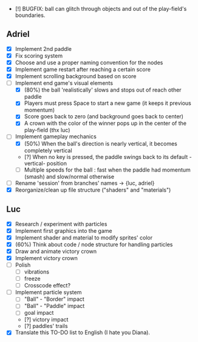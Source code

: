 * [!] BUGFIX: ball can glitch through objects and out of the play-field's boundaries.

## Adriel

* [x] Implement 2nd paddle
* [x] Fix scoring system
* [x] Choose and use a proper naming convention for the nodes
* [x] Implement game restart after reaching a certain score
* [x] Implement scrolling background based on score
* [ ] Implement end game's visual elements
  * [x] (80%) the ball 'realistically' slows and stops out of reach other paddle
  * [x] Players must press Space to start a new game (it keeps it previous momentum)
  * [x] Score goes back to zero (and background goes back to center)
  * [x] A crown with the color of the winner pops up in the center of the play-field (thx luc)
* [ ] Implement gameplay mechanics
  * [x] (50%) When the ball's direction is nearly vertical, it becomes completely vertical 
  * [?] When no key is pressed, the paddle swings back to its default -vertical- position
  * [ ] Multiple speeds for the ball : fast when the paddle had momentum (smash) and slow/normal otherwise
* [ ] Rename 'session' from branches' names -> {luc, adriel}
* [x] Reorganize/clean up file structure ("shaders" and "materials")

## Luc

* [x] Research / experiment with particles
* [x] Implement first graphics into the game
* [x] Implement shader and material to modify sprites' color
* [x] (60%) Think about code / node structure for handling particles
* [x] Draw and animate victory crown
* [x] Implement victory crown
* [ ] Polish
  * [ ] vibrations
  * [ ] freeze
  * [ ] Crosscode effect?
* [ ] Implement particle system
  * [ ] "Ball" - "Border" impact
  * [ ] "Ball" - "Paddle" impact
  * [ ] goal impact
  * [?] victory impact
  * [?] paddles' trails
* [x] Translate this TO-DO list to English (I hate you Diana).
